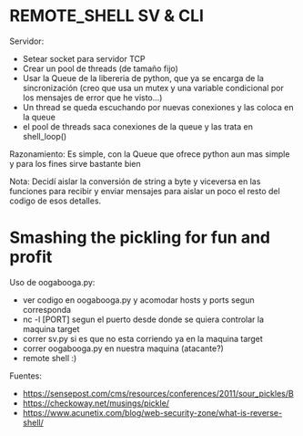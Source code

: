 # REMOTE_SHELL SV & CLI

Servidor:
* Setear socket para servidor TCP
* Crear un pool de threads (de tamaño fijo)
* Usar la Queue de la libereria
de python, que ya se encarga de la sincronización
(creo que usa un mutex y una variable condicional
por los mensajes de error que he visto...)
* Un thread se queda escuchando por nuevas conexiones
y las coloca en la queue
* el pool de threads saca conexiones de la queue y
las trata en shell_loop()

Razonamiento: Es simple, con la Queue que ofrece python aun mas simple
y para los fines sirve bastante bien

Nota: Decidí aislar la conversión de string a byte y viceversa
en las funciones para recibir y enviar mensajes para aislar
un poco el resto del codigo de esos detalles.

# Smashing the pickling for fun and profit

Uso de oogabooga.py:
* ver codigo en oogabooga.py y acomodar hosts y ports segun corresponda
* nc -l [PORT] segun el puerto desde donde se quiera controlar la maquina target
* correr sv.py si es que no esta corriendo ya en la maquina target
* correr oogabooga.py en nuestra maquina (atacante?)
* remote shell :)

Fuentes:
  - https://sensepost.com/cms/resources/conferences/2011/sour_pickles/B
  - https://checkoway.net/musings/pickle/
  - https://www.acunetix.com/blog/web-security-zone/what-is-reverse-shell/
